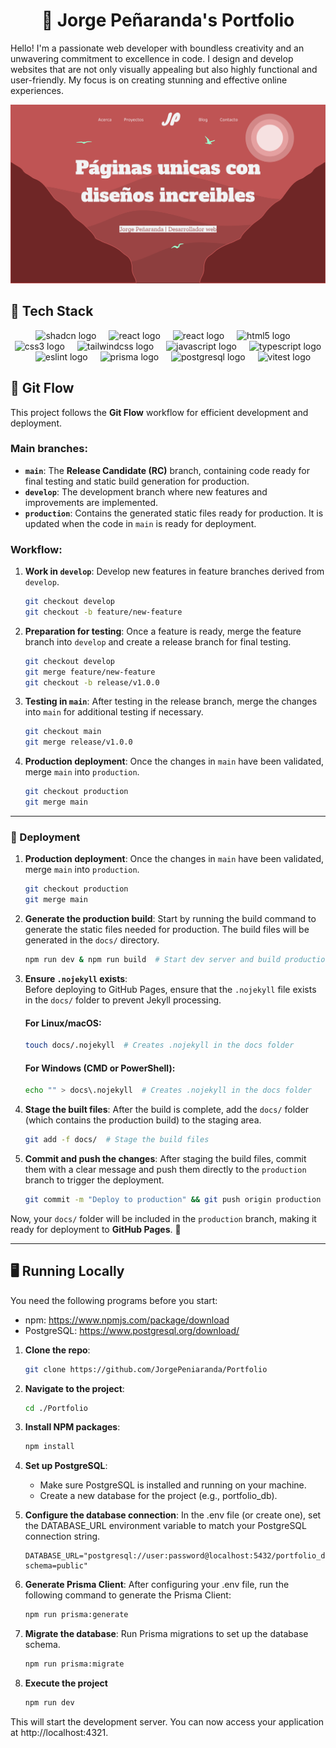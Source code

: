 <h1 align="center">
   👋 Jorge Peñaranda's Portfolio
</h1>

Hello! I'm a passionate web developer with boundless creativity and an unwavering commitment to
excellence in code. I design and develop websites that are not only visually appealing but also
highly functional and user-friendly. My focus is on creating stunning and effective online
experiences.

![App Screenshot](./public/assets/images/banner.png)

## 🧰 Tech Stack

<div align="center">
  <img src="https://ui.shadcn.com/favicon.ico" height="40" alt="shadcn logo"  />
  <img width="12" />
  <img src="https://cdn.jsdelivr.net/gh/devicons/devicon@latest/icons/astro/astro-original.svg" height="40" alt="react logo"  />
  <img width="12" />
  <img src="https://cdn.jsdelivr.net/gh/devicons/devicon/icons/react/react-original.svg" height="40" alt="react logo"  />
  <img width="12" />
  <img src="https://cdn.jsdelivr.net/gh/devicons/devicon/icons/html5/html5-original.svg" height="40" alt="html5 logo"  />
  <img width="12" />
  <img src="https://cdn.jsdelivr.net/gh/devicons/devicon/icons/css3/css3-original.svg" height="40" alt="css3 logo"  />
  <img width="12" />
  <img src="https://cdn.jsdelivr.net/gh/devicons/devicon@latest/icons/tailwindcss/tailwindcss-original.svg" height="40" alt="tailwindcss logo"  />
  <img width="12" />
  <img src="https://cdn.jsdelivr.net/gh/devicons/devicon/icons/javascript/javascript-original.svg" height="40" alt="javascript logo"  />
  <img width="12" />
  <img src="https://cdn.jsdelivr.net/gh/devicons/devicon/icons/typescript/typescript-original.svg" height="40" alt="typescript logo"  />
  <img width="12" />
  <img src="https://cdn.jsdelivr.net/gh/devicons/devicon@latest/icons/eslint/eslint-original.svg" height="40" alt="eslint logo"  />
  <img width="12" />
  <img src="https://cdn.jsdelivr.net/gh/devicons/devicon@latest/icons/prisma/prisma-original.svg" height="40" alt="prisma logo" />
  <img width="12" />
  <img src="https://cdn.jsdelivr.net/gh/devicons/devicon@latest/icons/postgresql/postgresql-original.svg" height="40" alt="postgresql logo" />
  <img width="12" />
  <img src="https://cdn.jsdelivr.net/gh/devicons/devicon@latest/icons/vitest/vitest-original.svg" height="40" alt="vitest logo" />
</div>

## 🔄 Git Flow

This project follows the **Git Flow** workflow for efficient development and deployment.

### Main branches:

- **`main`**: The **Release Candidate (RC)** branch, containing code ready for final testing and
  static build generation for production.
- **`develop`**: The development branch where new features and improvements are implemented.
- **`production`**: Contains the generated static files ready for production. It is updated when the
  code in `main` is ready for deployment.

### Workflow:

1. **Work in `develop`**: Develop new features in feature branches derived from `develop`.

   ```bash
   git checkout develop
   git checkout -b feature/new-feature
   ```

2. **Preparation for testing**: Once a feature is ready, merge the feature branch into `develop` and create a release branch for final testing.

   ```bash
   git checkout develop
   git merge feature/new-feature
   git checkout -b release/v1.0.0
   ```

3. **Testing in `main`**: After testing in the release branch, merge the changes into `main` for additional testing if necessary.

   ```bash
   git checkout main
   git merge release/v1.0.0
   ```

4. **Production deployment**: Once the changes in `main` have been validated, merge `main` into `production`.

   ```bash
   git checkout production
   git merge main
   ```

---

### 🚀 Deployment

1. **Production deployment**: Once the changes in `main` have been validated, merge `main` into `production`.  

   ```bash
   git checkout production
   git merge main
   ```

2. **Generate the production build**: Start by running the build command to generate the static files needed for production. The build files will be generated in the `docs/` directory.

   ```bash
   npm run dev & npm run build  # Start dev server and build production files
   ```

3. **Ensure `.nojekyll` exists**:  
Before deploying to GitHub Pages, ensure that the `.nojekyll` file exists in the `docs/` folder to prevent Jekyll processing.

   #### **For Linux/macOS**:
   ```bash
   touch docs/.nojekyll  # Creates .nojekyll in the docs folder
   ```

   #### **For Windows (CMD or PowerShell)**:
   ```bash
   echo "" > docs\.nojekyll  # Creates .nojekyll in the docs folder
   ```

4. **Stage the built files**: After the build is complete, add the `docs/` folder (which contains the production build) to the staging area.

   ```bash
   git add -f docs/  # Stage the build files
   ```

5. **Commit and push the changes**: After staging the build files, commit them with a clear message and push them directly to the `production` branch to trigger the deployment.

   ```bash
   git commit -m "Deploy to production" && git push origin production  # Commit and push to production branch
   ```

Now, your `docs/` folder will be included in the `production` branch, making it ready for deployment to **GitHub Pages**. 🚀

---

## 🖥️ Running Locally

You need the following programs before you start:

- npm: https://www.npmjs.com/package/download
- PostgreSQL: https://www.postgresql.org/download/

1. **Clone the repo**:

   ```sh
   git clone https://github.com/JorgePeniaranda/Portfolio
   ```

2. **Navigate to the project**:

   ```sh
   cd ./Portfolio
   ```

3. **Install NPM packages**:

   ```sh
   npm install
   ```

4. **Set up PostgreSQL**:

   - Make sure PostgreSQL is installed and running on your machine.
   - Create a new database for the project (e.g., portfolio_db).

5. **Configure the database connection**: In the .env file (or create one), set the DATABASE_URL environment variable to match your PostgreSQL connection string.

   ```env
   DATABASE_URL="postgresql://user:password@localhost:5432/portfolio_db?schema=public"
   ```

6. **Generate Prisma Client**: After configuring your .env file, run the following command to generate the Prisma Client:
  
   ```sh
   npm run prisma:generate
   ```

7. **Migrate the database**: Run Prisma migrations to set up the database schema.

   ```sh
   npm run prisma:migrate
   ```

8. **Execute the project**

   ```sh
   npm run dev
   ```

This will start the development server. You can now access your application at
http://localhost:4321.
